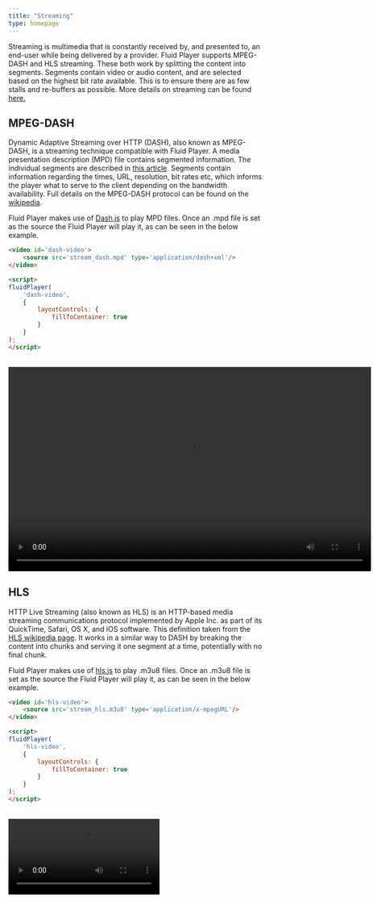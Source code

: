 ```yaml
---
title: "Streaming"
type: homepage
---
```



Streaming is multimedia that is constantly received by, and presented to, an end-user while being delivered by a provider.
Fluid Player supports MPEG-DASH and HLS streaming. These both work by splitting the content into segments. 
Segments contain video or audio content, and are selected based on the highest bit rate available. 
This is to ensure there are as few stalls and re-buffers as possible. More details on streaming can be found [here.](https://en.wikipedia.org/wiki/Streaming_media#Protocols)

## MPEG-DASH
Dynamic Adaptive Streaming over HTTP (DASH), also known as MPEG-DASH, is a streaming technique compatible with Fluid Player.
A media presentation description (MPD) file contains segmented information. The individual segments are described in [this article](https://www.brendanlong.com/the-structure-of-an-mpeg-dash-mpd.html).
Segments contain information regarding the times, URL, resolution, bit rates etc, which informs the player what to serve to the client depending on the bandwidth availability.
Full details on the MPEG-DASH protocol can be found on the [wikipedia](https://en.wikipedia.org/wiki/Dynamic_Adaptive_Streaming_over_HTTP).


Fluid Player makes use of [Dash.js](https://github.com/Dash-Industry-Forum/dash.js) to play MPD files. 
Once an .mpd file is set as the source the Fluid Player will play it, as can be seen in the below example.


```html
<video id='dash-video'>
    <source src='stream_dash.mpd' type='application/dash+xml'/>
</video>

<script>
fluidPlayer(
    'dash-video',
    {
        layoutControls: {
            fillToContainer: true
        }
    }
);
</script>
```

<br/>
<video id='dash-video' controls style="width:720px;height:405px;">
    <source src='stream_dash.mpd' type='application/dash+xml' title="720p" />
</video>


## HLS
HTTP Live Streaming (also known as HLS) is an HTTP-based media streaming communications protocol implemented by Apple Inc. as part of its QuickTime, Safari, OS X, and iOS software.
This definition taken from the [HLS wikipedia page](https://en.wikipedia.org/wiki/HTTP_Live_Streaming). 
It works in a similar way to DASH by breaking the content into chunks and serving it one segment at a time, potentially with no final chunk.


Fluid Player makes use of [hls.js](https://github.com/video-dev/hls.js) to play .m3u8 files.
Once an .m3u8 file is set as the source the Fluid Player will play it, as can be seen in the below example.

```html
<video id='hls-video'>
    <source src='stream_hls.m3u8' type='application/x-mpegURL'/>
</video>

<script>
fluidPlayer(
    'hls-video',
    {
        layoutControls: {
            fillToContainer: true
        }
    }
);
</script>
```

<br/>
<video id='hls-video'>
    <source src='http://184.72.239.149/vod/smil:BigBuckBunny.smil/playlist.m3u8' type='application/x-mpegURL'/>
</video>

<link rel="stylesheet" href="https://cdn.fluidplayer.com/v2/current/fluidplayer.min.css" type="text/css"/>
<script src="https://cdn.fluidplayer.com/v2/current/fluidplayer.min.js"></script>
<script src="streaming.js"></script>